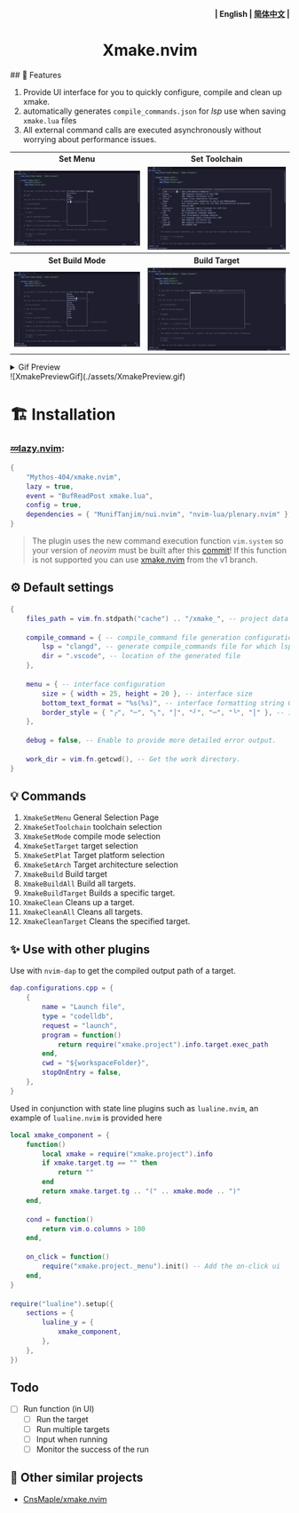 <p align="right">
  <b>| English | <a href="README_zh.md">简体中文</a> |</b>
</p>

<h1 align="center">Xmake.nvim</h1>
## 🎐 Features

1. Provide UI interface for you to quickly configure, compile and clean up xmake.
2. automatically generates `compile_commands.json` for _lsp_ use when saving `xmake.lua` files
3. All external command calls are executed asynchronously without worrying about performance issues.

<table>
  <tr>
    <th>Set Menu</th>
    <th>Set Toolchain</th>
  </tr>
  <tr>
    <td>
      <img src="./assets/XmakeSetMenu.png" />
    </td>
    <td>
      <img src="./assets/XmakeSetToolchain.png" />
    </td>
  </tr>
  <tr>
    <th>Set Build Mode</th>
    <th>Build Target</th>
  </tr>
  <tr>
    <td>
      <img src="./assets/XmakeSetMode.png" />
    </td>
    <td>
      <img src="./assets/XmakeBuildTarget.png" />
    </td>
  </tr>
</table>

<details><summary>Gif Preview</summary></details>
![XmakePreviewGif](./assets/XmakePreview.gif)

</details>

# 🏗 Installation

### [💤lazy.nvim](https://github.com/folke/lazy.nvim):

```lua
{
    "Mythos-404/xmake.nvim",
    lazy = true,
    event = "BufReadPost xmake.lua",
    config = true,
    dependencies = { "MunifTanjim/nui.nvim", "nvim-lua/plenary.nvim" },
}
```

> The plugin uses the new command execution function `vim.system` so your version of _neovim_ must be built after this [commit](https://github.com/neovim/neovim/pull/23827)!
> If this function is not supported you can use [xmake.nvim](https://github.com/Mythos-404/xmake.nvim/tree/v1) from the v1 branch.

## ⚙️ Default settings

```lua
{
    files_path = vim.fn.stdpath("cache") .. "/xmake_", -- project data saved by plugin

    compile_command = { -- compile_command file generation configuration
        lsp = "clangd", -- generate compile_commands file for which lsp to read
        dir = ".vscode", -- location of the generated file
    },

    menu = { -- interface configuration
        size = { width = 25, height = 20 }, -- interface size
        bottom_text_format = "%s(%s)", -- interface formatting string Generated by default: `"xmake_test(debug)"`
        border_style = { "╭", "─", "╮", "│", "╯", "─", "╰", "│" }, -- interface border see nui.nvim documentation for more detail
    },

    debug = false, -- Enable to provide more detailed error output.

    work_dir = vim.fn.getcwd(), -- Get the work directory.
}
```

## 💡 Commands

1. `XmakeSetMenu` General Selection Page
2. `XmakeSetToolchain` toolchain selection
3. `XmakeSetMode` compile mode selection
4. `XmakeSetTarget` target selection
5. `XmakeSetPlat` Target platform selection
6. `XmakeSetArch` Target architecture selection
7. `XmakeBuild` Build target
8. `XmakeBuildAll` Build all targets.
9. `XmakeBuildTarget` Builds a specific target.
10. `XmakeClean` Cleans up a target.
11. `XmakeCleanAll` Cleans all targets.
12. `XmakeCleanTarget` Cleans the specified target.

## ✨ Use with other plugins

Use with `nvim-dap` to get the compiled output path of a target.

```lua
dap.configurations.cpp = {
	{
		name = "Launch file",
		type = "codelldb",
		request = "launch",
		program = function()
			return require("xmake.project").info.target.exec_path
		end,
		cwd = "${workspaceFolder}",
		stopOnEntry = false,
	},
}
```

Used in conjunction with state line plugins such as `lualine.nvim`, an example of `lualine.nvim` is provided here

```lua
local xmake_component = {
	function()
		local xmake = require("xmake.project").info
		if xmake.target.tg == "" then
			return ""
		end
		return xmake.target.tg .. "(" .. xmake.mode .. ")"
	end,

	cond = function()
		return vim.o.columns > 100
	end,

	on_click = function()
		require("xmake.project._menu").init() -- Add the on-click ui
	end,
}

require("lualine").setup({
	sections = {
		lualine_y = {
			xmake_component,
		},
	},
})
```

## Todo

- [ ] Run function (in UI)
  - [ ] Run the target
  - [ ] Run multiple targets
  - [ ] Input when running
  - [ ] Monitor the success of the run

## 🎉 Other similar projects

- [CnsMaple/xmake.nvim](https://github.com/CnsMaple/xmake.nvim)
